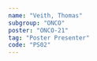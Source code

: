 ```yaml
---
name: "Veith, Thomas"
subgroup: "ONCO"
poster: "ONCO-21"
tag: "Poster Presenter"
code: "PS02"
---
```

